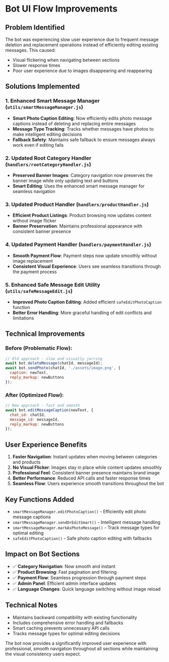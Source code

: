 # Bot UI Flow Improvements

## Problem Identified
The bot was experiencing slow user experience due to frequent message deletion and replacement operations instead of efficiently editing existing messages. This caused:
- Visual flickering when navigating between sections
- Slower response times
- Poor user experience due to images disappearing and reappearing

## Solutions Implemented

### 1. Enhanced Smart Message Manager (`utils/smartMessageManager.js`)
- **Smart Photo Caption Editing**: Now efficiently edits photo message captions instead of deleting and replacing entire messages
- **Message Type Tracking**: Tracks whether messages have photos to make intelligent editing decisions
- **Fallback Safety**: Maintains safe fallback to ensure messages always work even if editing fails

### 2. Updated Root Category Handler (`handlers/rootCategoryHandler.js`)
- **Preserved Banner Images**: Category navigation now preserves the banner image while only updating text and buttons
- **Smart Editing**: Uses the enhanced smart message manager for seamless navigation

### 3. Updated Product Handler (`handlers/productHandler.js`)
- **Efficient Product Listings**: Product browsing now updates content without image flicker
- **Banner Preservation**: Maintains professional appearance with consistent banner presence

### 4. Updated Payment Handler (`handlers/paymentHandler.js`)
- **Smooth Payment Flow**: Payment steps now update smoothly without image replacement
- **Consistent Visual Experience**: Users see seamless transitions through the payment process

### 5. Enhanced Safe Message Edit Utility (`utils/safeMessageEdit.js`)
- **Improved Photo Caption Editing**: Added efficient `safeEditPhotoCaption` function
- **Better Error Handling**: More graceful handling of edit conflicts and limitations

## Technical Improvements

### Before (Problematic Flow):
```javascript
// Old approach - slow and visually jarring
await bot.deleteMessage(chatId, messageId);
await bot.sendPhoto(chatId, './assets/image.png', {
  caption: newText,
  reply_markup: newButtons
});
```

### After (Optimized Flow):
```javascript
// New approach - fast and smooth
await bot.editMessageCaption(newText, {
  chat_id: chatId,
  message_id: messageId,
  reply_markup: newButtons
});
```

## User Experience Benefits

1. **Faster Navigation**: Instant updates when moving between categories and products
2. **No Visual Flicker**: Images stay in place while content updates smoothly
3. **Professional Feel**: Consistent banner presence maintains brand image
4. **Better Performance**: Reduced API calls and faster response times
5. **Seamless Flow**: Users experience smooth transitions throughout the bot

## Key Functions Added

- `smartMessageManager.editPhotoCaption()` - Efficiently edit photo message captions
- `smartMessageManager.sendOrEditSmart()` - Intelligent message handling
- `smartMessageManager.markAsPhotoMessage()` - Track message types for optimal editing
- `safeEditPhotoCaption()` - Safe photo caption editing with fallbacks

## Impact on Bot Sections

- ✅ **Category Navigation**: Now smooth and instant
- ✅ **Product Browsing**: Fast pagination and filtering
- ✅ **Payment Flow**: Seamless progression through payment steps
- ✅ **Admin Panel**: Efficient admin interface updates
- ✅ **Language Changes**: Quick language switching without image reload

## Technical Notes

- Maintains backward compatibility with existing functionality
- Includes comprehensive error handling and fallbacks
- Smart caching prevents unnecessary API calls
- Tracks message types for optimal editing decisions

The bot now provides a significantly improved user experience with professional, smooth navigation throughout all sections while maintaining the visual consistency users expect.
